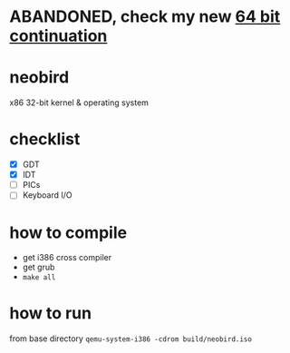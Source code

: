 # ABANDONED, check my new [64 bit continuation](https://github.com/kurkii/neobird64)


# neobird
x86 32-bit kernel & operating system

# checklist
- [x] GDT
- [x] IDT 
- [ ] PICs
- [ ] Keyboard I/O

# how to compile
- get i386 cross compiler
- get grub
- `make all`

# how to run
from base directory
`qemu-system-i386 -cdrom build/neobird.iso`
  
  
